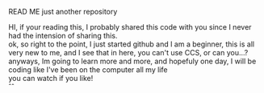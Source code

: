 READ ME
just another repository
<p>HI, if your reading this, I probably shared this code with you since I never had the intension of sharing this.<br>ok, so right to the point, I just started github and I am a beginner, this is all very new to me, and I see that in here, you can't use CCS, or can you...?<br>
anyways, Im going to learn more and more, and hopefuly one day, I will be coding like I've been on the computer all my life<br>you can watch if you like!<br>ˆˆ</p>
